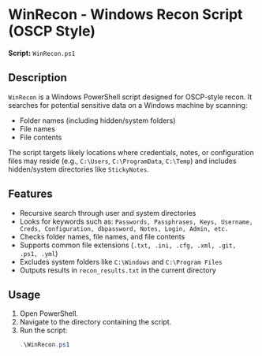 # WinRecon - Windows Recon Script (OSCP Style)

**Script:** `WinRecon.ps1`

## Description
`WinRecon` is a Windows PowerShell script designed for OSCP-style recon. It searches for potential sensitive data on a Windows machine by scanning:

- Folder names (including hidden/system folders)
- File names
- File contents  

The script targets likely locations where credentials, notes, or configuration files may reside (e.g., `C:\Users`, `C:\ProgramData`, `C:\Temp`) and includes hidden/system directories like `StickyNotes`.

## Features
- Recursive search through user and system directories
- Looks for keywords such as:
  `Passwords, Passphrases, Keys, Username, Creds, Configuration, dbpassword, Notes, Login, Admin, etc.`
- Checks folder names, file names, and file contents
- Supports common file extensions (`.txt, .ini, .cfg, .xml, .git, .ps1, .yml`)
- Excludes system folders like `C:\Windows` and `C:\Program Files`
- Outputs results in `recon_results.txt` in the current directory

## Usage
1. Open PowerShell.
2. Navigate to the directory containing the script.
3. Run the script:
   ```powershell
   .\WinRecon.ps1
